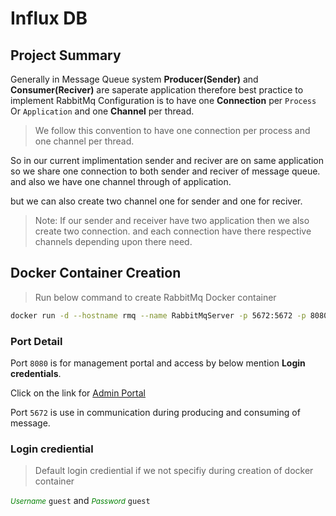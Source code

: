 ﻿# Influx DB

## Project Summary

Generally in Message Queue system __Producer(Sender)__ and __Consumer(Reciver)__ are saperate application therefore 
best practice to implement RabbitMq Configuration is to have one __Connection__ per `Process` Or `Application` and one __Channel__ per thread.

> We follow this convention to have one connection per process and one channel per thread.

So in our current implimentation sender and reciver are on same application so we share one connection to both sender and reciver of message queue.
and also we have one channel through of application.

but we can also create two channel one for sender and one for reciver.

> Note: If our sender and receiver have two application then we also create two connection. and each connection have there respective channels depending upon there need. 

## Docker Container Creation

> Run below command to create RabbitMq Docker container

```bash
docker run -d --hostname rmq --name RabbitMqServer -p 5672:5672 -p 8080:15672 rabbitmq:3.13-management
```
### Port Detail

Port `8080` is for management portal and access by below mention __Login credentials__.

Click on the link for <a href='http://localhost:8080/'>Admin Portal</a>

Port `5672` is use in communication during producing and consuming of message.

### Login crediential

> Default login crediential if we not specifiy during creation of docker container

<small style='color:green'>_Username_</small> `guest` and <small style='color:green'>_Password_</small> `guest`
 
